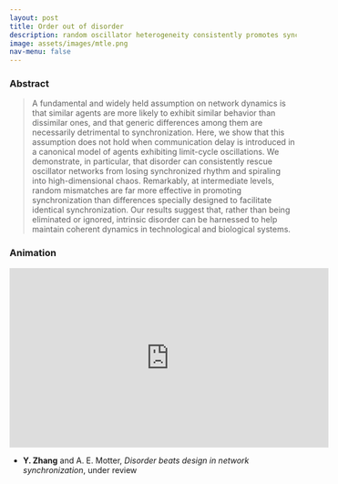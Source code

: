 ```yaml
---
layout: post
title: Order out of disorder
description: random oscillator heterogeneity consistently promotes synchronized rhythm
image: assets/images/mtle.png
nav-menu: false
---
```


### Abstract
> A fundamental and widely held assumption on network dynamics is that similar agents are more likely to exhibit similar behavior than dissimilar ones, and that generic differences among them are necessarily detrimental to synchronization.
> Here, we show that this assumption does not hold when communication delay is introduced in a canonical model of agents exhibiting limit-cycle oscillations.
> We demonstrate, in particular, that disorder can consistently rescue oscillator networks from losing synchronized rhythm and spiraling into high-dimensional chaos.
> Remarkably, at intermediate levels, random mismatches are far more effective in promoting synchronization than differences specially designed to facilitate identical synchronization.
> Our results suggest that, rather than being eliminated or ignored, intrinsic disorder can be harnessed to help maintain coherent dynamics in technological and biological systems.

### Animation
<div class="align-center">
  <iframe width="560" height="315" src="https://www.youtube.com/embed/u6i2XwrGVqk" frameborder="0" allow="accelerometer; autoplay; encrypted-media; gyroscope; picture-in-picture" align="middle" allowfullscreen></iframe>
</div>

* **Y. Zhang** and A. E. Motter, *Disorder beats design in network synchronization*, under review
